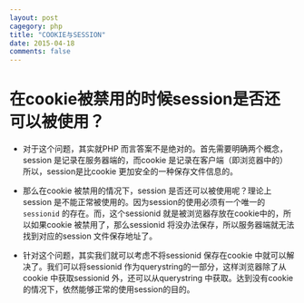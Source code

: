 ```yaml
---
layout: post
cagegory: php
title: "COOKIE与SESSION"
date: 2015-04-18
comments: false
---
```



在cookie被禁用的时候session是否还可以被使用？
===
+ 对于这个问题，其实就PHP 而言答案不是绝对的。首先需要明确两个概念，session 是记录在服务器端的，而cookie 是记录在客户端（即浏览器中的）所以，session是比cookie 更加安全的一种保存文件信息的。

+ 那么在cookie 被禁用的情况下，session 是否还可以被使用呢？理论上session 是不能正常被使用的。因为session的使用必须有一个唯一的`sessionid` 的存在。而，这个sessionid 就是被浏览器存放在cookie中的，所以如果cookie 被禁用了，那么sessionid 将没办法保存，所以服务器端就无法找到对应的session 文件保存地址了。

+ 针对这个问题，其实我们就可以考虑不将sessionid 保存在cookie 中就可以解决了。我们可以将sessionid 作为querystring的一部分，这样浏览器除了从cookie 中获取sessionid 外，还可以从querystring 中获取。达到没有cookie 的情况下，依然能够正常的使用session的目的。
